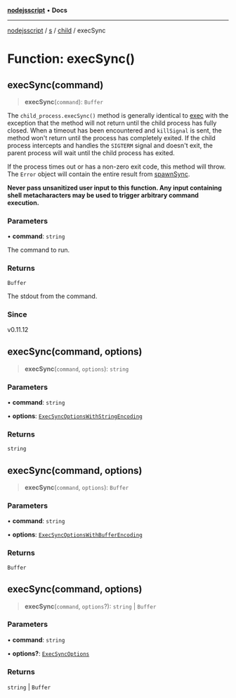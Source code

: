 [**nodejsscript**](../../../../../README.md) • **Docs**

***

[nodejsscript](../../../../../README.md) / [s](../../../README.md) / [child](../README.md) / execSync

# Function: execSync()

## execSync(command)

> **execSync**(`command`): `Buffer`

The `child_process.execSync()` method is generally identical to [exec](exec.md) with the exception that the method will not return
until the child process has fully closed. When a timeout has been encountered
and `killSignal` is sent, the method won't return until the process has
completely exited. If the child process intercepts and handles the `SIGTERM` signal and doesn't exit, the parent process will wait until the child process
has exited.

If the process times out or has a non-zero exit code, this method will throw.
The `Error` object will contain the entire result from [spawnSync](spawnSync.md).

**Never pass unsanitized user input to this function. Any input containing shell**
**metacharacters may be used to trigger arbitrary command execution.**

### Parameters

• **command**: `string`

The command to run.

### Returns

`Buffer`

The stdout from the command.

### Since

v0.11.12

## execSync(command, options)

> **execSync**(`command`, `options`): `string`

### Parameters

• **command**: `string`

• **options**: [`ExecSyncOptionsWithStringEncoding`](../interfaces/ExecSyncOptionsWithStringEncoding.md)

### Returns

`string`

## execSync(command, options)

> **execSync**(`command`, `options`): `Buffer`

### Parameters

• **command**: `string`

• **options**: [`ExecSyncOptionsWithBufferEncoding`](../interfaces/ExecSyncOptionsWithBufferEncoding.md)

### Returns

`Buffer`

## execSync(command, options)

> **execSync**(`command`, `options`?): `string` \| `Buffer`

### Parameters

• **command**: `string`

• **options?**: [`ExecSyncOptions`](../interfaces/ExecSyncOptions.md)

### Returns

`string` \| `Buffer`
